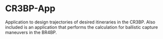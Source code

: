 # CR3BP-App
Application to design trajectories of desired itineraries in the CR3BP. Also included is an application that performs the calculation for ballistic capture maneuvers in the BR4BP. 
